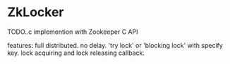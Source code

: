 # ZkLocker
TODO..c implemention with Zookeeper C API

features:
full distributed.
no delay.
'try lock' or 'blocking lock' with specify key.
lock acquiring and lock releasing callback.